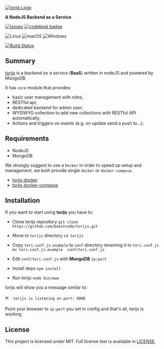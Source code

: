 [![torijs Logo](https://raw.githubusercontent.com/boostcode/torijs/feature/refactoring/.github/tori-logo.png)](https://tori.js.org)

**A NodeJS Backend as a Service**

[![Issues](https://img.shields.io/github/issues/boostcode/torijs.svg?style=flat)](https://github.com/boostcode/torijs/issues)
[![codebeat badge](https://codebeat.co/badges/3c562328-8613-4ed3-a64f-befe581aab44)](https://codebeat.co/projects/github-com-boostcode-torijs-master)

![Linux](https://img.shields.io/badge/linux-compatible-green.svg?style=flat)
![macOS](https://img.shields.io/badge/macOS-compatible-4BC51D.svg?style=flat)
![Windows](https://img.shields.io/badge/windows-compatible-4BC51D.svg?style=flat)

[![Build Status](https://travis-ci.org/boostcode/torijs.svg?branch=develop)](https://travis-ci.org/boostcode/torijs)

## Summary

[torijs](https://tori.js.org) is a *backend as a service* (**BaaS**) written in nodeJS and powered by MongoDB.

It has `core` module that provides:
- basic user management with roles;
- RESTful api;
- dedicated backend for admin user;
- WYSIWYG collection to add new collections with RESTful API automatically;
- Actions and triggers on events (e.g. on update send a push to...);

## Requirements

- NodeJS
- MongoDB

We strongly suggest to use a `Docker` in order to speed up setup and management, we both provide single `docker` or `docker-compose`.

- [torijs docker](https://github.com/boostcode/torijs-docker)
- [torijs docker-compose]()

## Installation

If you want to start using **torijs** you have to:

- Clone torijs repository
`git clone https://github.com/boostcode/torijs.git`

- Move to `torijs` directory
`cd torijs`

- Copy `tori.conf.js.example` to `conf` directory renaming it to `tori.conf.js`
`mv tori.conf.js.example  conf/tori.conf.js`

- Edit `conf/tori.conf.js` with **MongoDB** `ip:port`

- Install deps
`npm install`

- Run torijs
`node bin/www`

torijs will show you a message similar to:

`⛩  torijs is listening on port: 8000`

Point your browser to `ip:port` you set in config and that's all, torijs is working.

## License

This project is licensed under MIT. Full license text is available in [LICENSE](https://raw.githubusercontent.com/boostcode/torijs/master/LICENSE).
